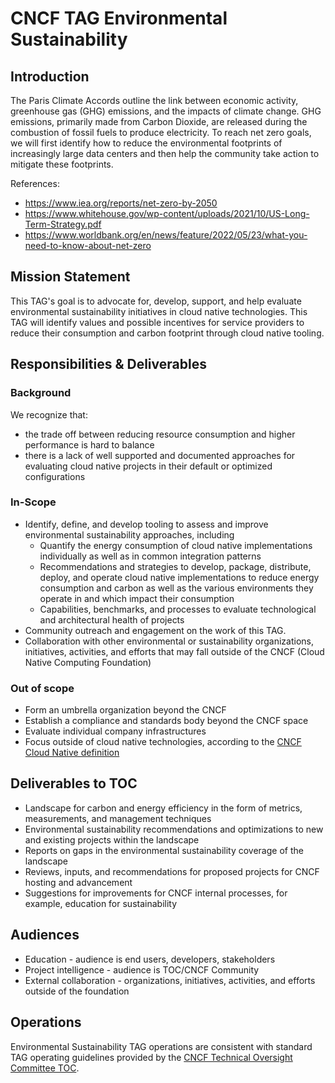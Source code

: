 # CNCF TAG Environmental Sustainability

## Introduction

The Paris Climate Accords outline the link between economic activity, greenhouse gas (GHG) emissions, and the impacts of climate change. GHG  emissions, primarily made from Carbon Dioxide, are released during the combustion of fossil fuels to produce electricity. To reach net zero goals, we will first identify how to reduce the environmental footprints of increasingly large data centers and then help the community take action to mitigate these footprints.

References:

* https://www.iea.org/reports/net-zero-by-2050
* https://www.whitehouse.gov/wp-content/uploads/2021/10/US-Long-Term-Strategy.pdf
* https://www.worldbank.org/en/news/feature/2022/05/23/what-you-need-to-know-about-net-zero

## Mission Statement
This TAG's goal is to advocate for, develop, support, and help evaluate environmental sustainability initiatives in cloud native technologies.  This TAG will identify values and possible incentives for service providers to reduce their consumption and carbon footprint through cloud native tooling.

## Responsibilities & Deliverables

### Background
We recognize that: 
- the trade off between reducing resource consumption and higher performance is hard to balance
- there is a lack of well supported and documented approaches for evaluating cloud native projects in their default or optimized configurations

### In-Scope

- Identify, define, and develop tooling to assess and improve environmental sustainability approaches, including
    - Quantify the energy consumption of cloud native implementations individually as well as in common integration patterns
    - Recommendations and strategies to develop, package, distribute, deploy, and operate cloud native implementations to reduce energy consumption and carbon as well as the various environments they operate in and which impact their consumption
    - Capabilities, benchmarks, and processes to evaluate technological and architectural health of projects
- Community outreach and engagement on the work of this TAG.
- Collaboration with other environmental or sustainability organizations, initiatives, activities, and efforts that may fall outside of the CNCF (Cloud Native Computing Foundation)

### Out of scope
- Form an umbrella organization beyond the CNCF
- Establish a compliance and standards body beyond the CNCF space
- Evaluate individual company infrastructures
- Focus outside of cloud native technologies, according to the [CNCF Cloud Native definition](https://github.com/cncf/toc/blob/main/DEFINITION.md)

## Deliverables to TOC
- Landscape for carbon and energy efficiency in the form of metrics, measurements, and management techniques
- Environmental sustainability recommendations and optimizations to new and existing projects within the landscape
- Reports on gaps in the environmental sustainability coverage of the landscape
- Reviews, inputs, and recommendations for proposed projects for CNCF hosting and advancement
- Suggestions for improvements for CNCF internal processes, for example, education for sustainability

## Audiences

- Education - audience is end users, developers, stakeholders
- Project intelligence - audience is TOC/CNCF Community
- External collaboration - organizations, initiatives, activities, and efforts outside of the foundation

## Operations

Environmental Sustainability TAG operations are consistent with standard TAG operating guidelines provided by the [CNCF Technical Oversight Committee TOC](https://github.com/cncf/toc).

